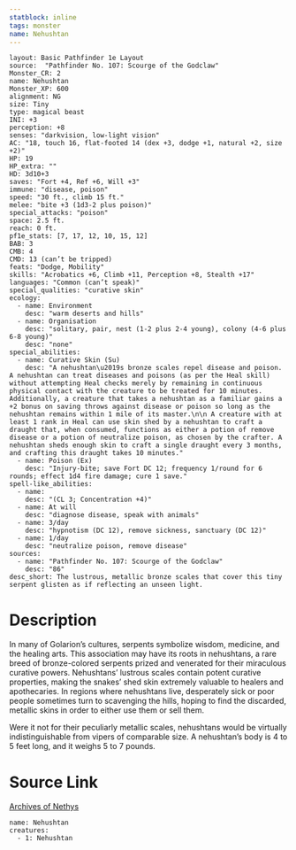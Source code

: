 ```yaml
---
statblock: inline
tags: monster
name: Nehushtan
---
```

```statblock
layout: Basic Pathfinder 1e Layout
source:  "Pathfinder No. 107: Scourge of the Godclaw"
Monster_CR: 2
name: Nehushtan
Monster_XP: 600
alignment: NG
size: Tiny
type: magical beast
INI: +3
perception: +8
senses: "darkvision, low-light vision"
AC: "18, touch 16, flat-footed 14 (dex +3, dodge +1, natural +2, size +2)"
HP: 19
HP_extra: ""
HD: 3d10+3
saves: "Fort +4, Ref +6, Will +3"
immune: "disease, poison"
speed: "30 ft., climb 15 ft."
melee: "bite +3 (1d3-2 plus poison)"
special_attacks: "poison"
space: 2.5 ft.
reach: 0 ft.
pf1e_stats: [7, 17, 12, 10, 15, 12]
BAB: 3
CMB: 4
CMD: 13 (can’t be tripped)
feats: "Dodge, Mobility"
skills: "Acrobatics +6, Climb +11, Perception +8, Stealth +17"
languages: "Common (can’t speak)"
special_qualities: "curative skin"
ecology:
  - name: Environment
    desc: "warm deserts and hills"
  - name: Organisation
    desc: "solitary, pair, nest (1-2 plus 2-4 young), colony (4-6 plus 6-8 young)"
    desc: "none"
special_abilities:
  - name: Curative Skin (Su)
    desc: "A nehushtan\u2019s bronze scales repel disease and poison. A nehushtan can treat diseases and poisons (as per the Heal skill) without attempting Heal checks merely by remaining in continuous physical contact with the creature to be treated for 10 minutes. Additionally, a creature that takes a nehushtan as a familiar gains a +2 bonus on saving throws against disease or poison so long as the nehushtan remains within 1 mile of its master.\n\n A creature with at least 1 rank in Heal can use skin shed by a nehushtan to craft a draught that, when consumed, functions as either a potion of remove disease or a potion of neutralize poison, as chosen by the crafter. A nehushtan sheds enough skin to craft a single draught every 3 months, and crafting this draught takes 10 minutes."
  - name: Poison (Ex)
    desc: "Injury-bite; save Fort DC 12; frequency 1/round for 6 rounds; effect 1d4 fire damage; cure 1 save."
spell-like_abilities:
  - name:
    desc: "(CL 3; Concentration +4)"
  - name: At will
    desc: "diagnose disease, speak with animals"
  - name: 3/day
    desc: "hypnotism (DC 12), remove sickness, sanctuary (DC 12)"
  - name: 1/day
    desc: "neutralize poison, remove disease"
sources:
  - name: "Pathfinder No. 107: Scourge of the Godclaw"
    desc: "86"
desc_short: The lustrous, metallic bronze scales that cover this tiny serpent glisten as if reflecting an unseen light.
```
# Description
In many of Golarion’s cultures, serpents symbolize wisdom, medicine, and the healing arts. This association may have its roots in nehushtans, a rare breed of bronze-colored serpents prized and venerated for their miraculous curative powers. Nehushtans’ lustrous scales contain potent curative properties, making the snakes’ shed skin extremely valuable to healers and apothecaries. In regions where nehushtans live, desperately sick or poor people sometimes turn to scavenging the hills, hoping to find the discarded, metallic skins in order to either use them or sell them.

Were it not for their peculiarly metallic scales, nehushtans would be virtually indistinguishable from vipers of comparable size. A nehushtan’s body is 4 to 5 feet long, and it weighs 5 to 7 pounds.
# Source Link
[Archives of Nethys](https://aonprd.com/MonsterDisplay.aspx?ItemName=Nehushtan)
```encounter-table
name: Nehushtan
creatures:
  - 1: Nehushtan
```
